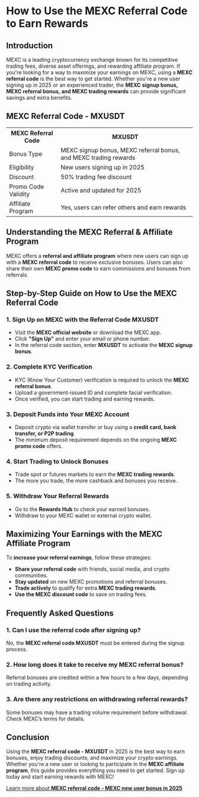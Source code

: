 <h1>How to Use the MEXC Referral Code to Earn Rewards</h1>
<h2>Introduction</h2>
<p>MEXC is a leading cryptocurrency exchange known for its competitive trading fees, diverse asset offerings, and rewarding affiliate program. If you're looking for a way to maximize your earnings on MEXC, using a <strong>MEXC referral code</strong> is the best way to get started. Whether you're a new user signing up in 2025 or an experienced trader, the <strong>MEXC signup bonus, MEXC referral bonus, and MEXC trading rewards</strong> can provide significant savings and extra benefits.</p>

<h2>MEXC Referral Code - MXUSDT</h2>
<table>
    <tr>
        <th>MEXC Referral Code</th>
        <th>MXUSDT</th>
    </tr>
    <tr>
        <td>Bonus Type</td>
        <td>MEXC signup bonus, MEXC referral bonus, and MEXC trading rewards</td>
    </tr>
    <tr>
        <td>Eligibility</td>
        <td>New users signing up in 2025</td>
    </tr>
    <tr>
        <td>Discount</td>
        <td>50% trading fee discount</td>
    </tr>
    <tr>
        <td>Promo Code Validity</td>
        <td>Active and updated for 2025</td>
    </tr>
    <tr>
        <td>Affiliate Program</td>
        <td>Yes, users can refer others and earn rewards</td>
    </tr>
</table>

<h2>Understanding the MEXC Referral & Affiliate Program</h2>
<p>MEXC offers a <strong>referral and affiliate program</strong> where new users can sign up with a <strong>MEXC referral code</strong> to receive exclusive bonuses. Users can also share their own <strong>MEXC promo code</strong> to earn commissions and bonuses from referrals.</p>

<h2>Step-by-Step Guide on How to Use the MEXC Referral Code</h2>
<h3>1. Sign Up on MEXC with the Referral Code MXUSDT</h3>
<ul>
    <li>Visit the <strong>MEXC official website</strong> or download the MEXC app.</li>
    <li>Click <strong>"Sign Up"</strong> and enter your email or phone number.</li>
    <li>In the referral code section, enter <strong>MXUSDT</strong> to activate the <strong>MEXC signup bonus</strong>.</li>
</ul>

<h3>2. Complete KYC Verification</h3>
<ul>
    <li>KYC (Know Your Customer) verification is required to unlock the <strong>MEXC referral bonus</strong>.</li>
    <li>Upload a government-issued ID and complete facial verification.</li>
    <li>Once verified, you can start trading and earning rewards.</li>
</ul>

<h3>3. Deposit Funds into Your MEXC Account</h3>
<ul>
    <li>Deposit crypto via wallet transfer or buy using a <strong>credit card, bank transfer, or P2P trading</strong>.</li>
    <li>The minimum deposit requirement depends on the ongoing <strong>MEXC promo code</strong> offers.</li>
</ul>

<h3>4. Start Trading to Unlock Bonuses</h3>
<ul>
    <li>Trade spot or futures markets to earn the <strong>MEXC trading rewards</strong>.</li>
    <li>The more you trade, the more cashback and bonuses you receive.</li>
</ul>

<h3>5. Withdraw Your Referral Rewards</h3>
<ul>
    <li>Go to the <strong>Rewards Hub</strong> to check your earned bonuses.</li>
    <li>Withdraw to your MEXC wallet or external crypto wallet.</li>
</ul>

<h2>Maximizing Your Earnings with the MEXC Affiliate Program</h2>
<p>To <strong>increase your referral earnings</strong>, follow these strategies:</p>
<ul>
    <li><strong>Share your referral code</strong> with friends, social media, and crypto communities.</li>
    <li><strong>Stay updated</strong> on new MEXC promotions and referral bonuses.</li>
    <li><strong>Trade actively</strong> to qualify for extra <strong>MEXC trading rewards</strong>.</li>
    <li><strong>Use the MEXC discount code</strong> to save on trading fees.</li>
</ul>

<h2>Frequently Asked Questions</h2>
<h3>1. Can I use the referral code after signing up?</h3>
<p>No, the <strong>MEXC referral code MXUSDT</strong> must be entered during the signup process.</p>

<h3>2. How long does it take to receive my MEXC referral bonus?</h3>
<p>Referral bonuses are credited within a few hours to a few days, depending on trading activity.</p>

<h3>3. Are there any restrictions on withdrawing referral rewards?</h3>
<p>Some bonuses may have a trading volume requirement before withdrawal. Check MEXC’s terms for details.</p>

<h2>Conclusion</h2>
<p>Using the <strong>MEXC referral code - MXUSDT</strong> in 2025 is the best way to earn bonuses, enjoy trading discounts, and maximize your crypto earnings. Whether you're a new user or looking to participate in the <strong>MEXC affiliate program</strong>, this guide provides everything you need to get started. Sign up today and start earning rewards with MEXC!</p>

<a href="https://github.com/Mexcreferral/mexc-referral-code" class="signup-link" target="_blank">
        Learn more about <strong>MEXC referral code - MEXC new user bonus in 2025</strong>
        <i class="fas fa-user-plus"></i>
    </a>
